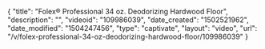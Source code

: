 {
    "title": "Folex&reg; Professional 34 oz. Deodorizing Hardwood Floor",
    "description": "",
    "videoid": "109986039",
    "date_created": "1502521962",
    "date_modified": "1504247456",
    "type": "captivate",
    "layout": "video",
    "url": "\/v\/folex-professional-34-oz-deodorizing-hardwood-floor\/109986039"
}